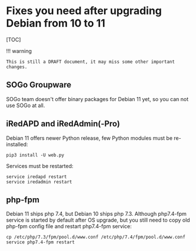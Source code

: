 # Fixes you need after upgrading Debian from 10 to 11

[TOC]

!!! warning

    This is still a DRAFT document, it may miss some other important changes.

## SOGo Groupware

SOGo team doesn't offer binary packages for Debian 11 yet, so you can not use
SOGo at all.

## iRedAPD and iRedAdmin(-Pro)

Debian 11 offers newer Python release, few Python modules must be re-installed:

```
pip3 install -U web.py
```

Services must be restarted:

```
service iredapd restart
service iredadmin restart
```

## php-fpm

Debian 11 ships php 7.4, but Debian 10 ships php 7.3. Although php7.4-fpm
service is started by default after OS upgrade, but you still need to copy
old php-fpm config file and restart php7.4-fpm service:

```
cp /etc/php/7.3/fpm/pool.d/www.conf /etc/php/7.4/fpm/pool.d/www.conf
service php7.4-fpm restart
```
